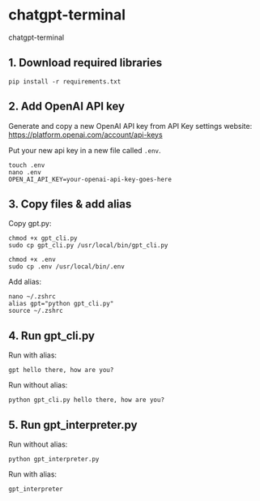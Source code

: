 # chatgpt-terminal

chatgpt-terminal

## 1. Download required libraries

```
pip install -r requirements.txt
```


## 2. Add OpenAI API key

Generate and copy a new OpenAI API key from API Key settings website: 
https://platform.openai.com/account/api-keys

Put your new api key in a new file called ```.env```.

```
touch .env
nano .env
OPEN_AI_API_KEY=your-openai-api-key-goes-here
```


## 3. Copy files & add alias

Copy gpt.py:
```
chmod +x gpt_cli.py
sudo cp gpt_cli.py /usr/local/bin/gpt_cli.py

chmod +x .env
sudo cp .env /usr/local/bin/.env
```

Add alias:
``` 
nano ~/.zshrc
alias gpt="python gpt_cli.py"
source ~/.zshrc
```

## 4. Run gpt_cli.py

Run with alias:
``` 
gpt hello there, how are you?
```

Run without alias:
``` 
python gpt_cli.py hello there, how are you?
```

## 5. Run gpt_interpreter.py

Run without alias:
``` 
python gpt_interpreter.py
```

Run with alias:
``` 
gpt_interpreter
```


